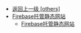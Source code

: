 - [返回上一级 [others]](文章/others/)
- [Firebase托管静态网站](文章/others/Firebase托管静态网站/)
  - [Firebase托管静态网站](文章/others/Firebase托管静态网站/Firebase托管静态网站.md)
